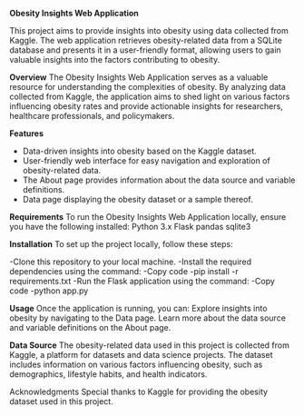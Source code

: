 **Obesity Insights Web Application**

This project aims to provide insights into obesity using data collected from Kaggle. 
The web application retrieves obesity-related data from a SQLite database and presents it in a user-friendly format, allowing users to gain valuable insights into the factors contributing to obesity.

**Overview**
The Obesity Insights Web Application serves as a valuable resource for understanding the complexities of obesity. By analyzing data collected from Kaggle, the application aims to shed light on various factors influencing obesity rates and provide actionable insights for researchers, healthcare professionals, and policymakers.

**Features**
* Data-driven insights into obesity based on the Kaggle dataset.
* User-friendly web interface for easy navigation and exploration of obesity-related data.
* The About page provides information about the data source and variable definitions.
* Data page displaying the obesity dataset or a sample thereof.

**Requirements**
To run the Obesity Insights Web Application locally, ensure you have the following installed:
Python 3.x
Flask
pandas
sqlite3

**Installation**
To set up the project locally, follow these steps:

-Clone this repository to your local machine.
-Install the required dependencies using the command:
-Copy code
-pip install -r requirements.txt
-Run the Flask application using the command:
-Copy code
-python app.py

**Usage**
Once the application is running, you can:
Explore insights into obesity by navigating to the Data page.
Learn more about the data source and variable definitions on the About page.

**Data Source**
The obesity-related data used in this project is collected from Kaggle, a platform for datasets and data science projects.
The dataset includes information on various factors influencing obesity, such as demographics, lifestyle habits, and health indicators.

Acknowledgments
Special thanks to Kaggle for providing the obesity dataset used in this project.
